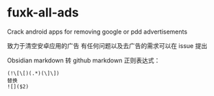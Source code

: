 # fuxk-all-ads
Crack android apps for removing google or pdd advertisements

致力于清空安卓应用的广告
有任何问题以及去广告的需求可以在 issue 提出

Obsidian markdown 转 github markdown 正则表达式：

```regex
(!\[\[)(.*)(\]\])
替换
![]($2)
```
